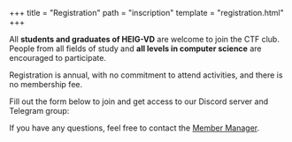 +++
title = "Registration"
path = "inscription"
template = "registration.html"
+++

All **students and graduates of HEIG-VD** are welcome to join the CTF club. People from all fields of study and **all levels in computer science** are encouraged to participate.

Registration is annual, with no commitment to attend activities, and there is no membership fee.

Fill out the form below to join and get access to our Discord server and Telegram group:

If you have any questions, feel free to contact the [Member Manager](mailto:y-ctf@heig-vd.ch).
